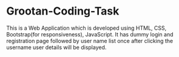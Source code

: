 # Grootan-Coding-Task
This is a Web Application which is developed using HTML, CSS, Bootstrap(for responsiveness), JavaScript. It has dummy login and registration page followed by user name list once after clicking the username user details will be displayed.
